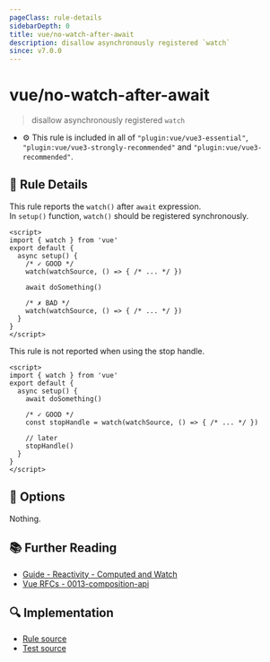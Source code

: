 ```yaml
---
pageClass: rule-details
sidebarDepth: 0
title: vue/no-watch-after-await
description: disallow asynchronously registered `watch`
since: v7.0.0
---
```

# vue/no-watch-after-await
> disallow asynchronously registered `watch`

- :gear: This rule is included in all of `"plugin:vue/vue3-essential"`, `"plugin:vue/vue3-strongly-recommended"` and `"plugin:vue/vue3-recommended"`.

## :book: Rule Details

This rule reports the `watch()` after `await` expression.  
In `setup()` function, `watch()` should be registered synchronously.

<eslint-code-block :rules="{'vue/no-watch-after-await': ['error']}">

```vue
<script>
import { watch } from 'vue'
export default {
  async setup() {
    /* ✓ GOOD */
    watch(watchSource, () => { /* ... */ })

    await doSomething()

    /* ✗ BAD */
    watch(watchSource, () => { /* ... */ })
  }
}
</script>
```

</eslint-code-block>

This rule is not reported when using the stop handle.

<eslint-code-block :rules="{'vue/no-watch-after-await': ['error']}">

```vue
<script>
import { watch } from 'vue'
export default {
  async setup() {
    await doSomething()

    /* ✓ GOOD */
    const stopHandle = watch(watchSource, () => { /* ... */ })

    // later
    stopHandle()
  }
}
</script>
```

</eslint-code-block>

## :wrench: Options

Nothing.

## :books: Further Reading

- [Guide - Reactivity - Computed and Watch](https://v3.vuejs.org/guide/reactivity-computed-watchers.html)
- [Vue RFCs - 0013-composition-api](https://github.com/vuejs/rfcs/blob/master/active-rfcs/0013-composition-api.md)

## :mag: Implementation

- [Rule source](https://github.com/vuejs/eslint-plugin-vue/blob/master/lib/rules/no-watch-after-await.js)
- [Test source](https://github.com/vuejs/eslint-plugin-vue/blob/master/tests/lib/rules/no-watch-after-await.js)

